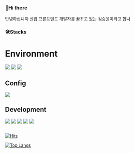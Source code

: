 ### 👋Hi there 
안녕하십니까 신입 프론트엔드 개발자를 꿈꾸고 있는 김승윤이라고 합니

### 🛠Stacks
# Environment
<img src="https://img.shields.io/badge/VisualStudioCode-007ACC?style=flat&logo=visualstudiocode&logoColor=white"/> <img src="https://img.shields.io/badge/Git-F05032?style=flat&logo=Git&logoColor=white"/> <img src="https://img.shields.io/badge/GitHub-181717?style=flat&logo=GitHub&logoColor=white"/>

## Config
<img src="https://img.shields.io/badge/NPM-CB3837?style=flat&logo=npm&logoColor=white"/>

## Development
<img src="https://img.shields.io/badge/HTML5-E34F26?style=flat&logo=HTML5&logoColor=white"/> <img src="https://img.shields.io/badge/CSS3-1572B6?style=flat&logo=CSS3&logoColor=white"/> <img src="https://img.shields.io/badge/javascript-F7DF1E?style=flat&logo=javascript&logoColor=white"/> <img src="https://img.shields.io/badge/React-61DAFB?style=flat&logo=React&logoColor=white"/> <img src="https://img.shields.io/badge/Bootstrap-7952B3?style=flat&logo=bootstrap&logoColor=white"/> 

## 
[![Hits](https://hits.seeyoufarm.com/api/count/incr/badge.svg?url=https%3A%2F%2Fgithub.com%2FKIMSEUNGYOON&count_bg=%2379C83D&title_bg=%23555555&icon=&icon_color=%23E7E7E7&title=hits&edge_flat=false)](https://hits.seeyoufarm.com)

[![Top Langs](https://github-readme-stats.vercel.app/api/top-langs/?username=KIMSEUNGYOON&layout=compact)](https://github.com/KIMSEUNGYOON/github-readme-stats)


<!--
**KIMSEUNGYOON/KIMSEUNGYOON** is a ✨ _special_ ✨ repository because its `README.md` (this file) appears on your GitHub profile.

Here are some ideas to get you started:

- 🔭 I’m currently working on ...
- 🌱 I’m currently learning ...
- 👯 I’m looking to collaborate on ...
- 🤔 I’m looking for help with ...
- 💬 Ask me about ...
- 📫 How to reach me: ...
- 😄 Pronouns: ...
- ⚡ Fun fact: ...
-->
